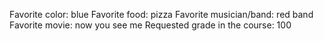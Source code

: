Favorite color: blue 
Favorite food: pizza
Favorite musician/band: red band
Favorite movie: now you see me
Requested grade in the course: 100
